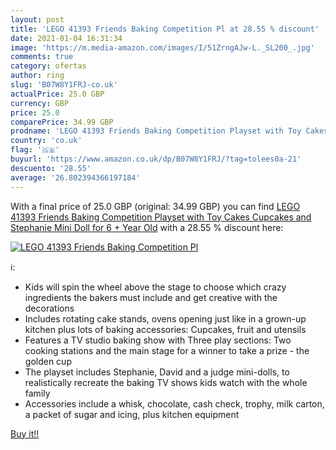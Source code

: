 ```yaml
---
layout: post
title: 'LEGO 41393 Friends Baking Competition Pl at 28.55 % discount'
date: 2021-01-04 16:31:34
image: 'https://m.media-amazon.com/images/I/51ZrngAJw-L._SL200_.jpg'
comments: true
category: ofertas
author: ring
slug: 'B07W8Y1FRJ-co.uk'
actualPrice: 25.0 GBP
currency: GBP
price: 25.0
comparePrice: 34.99 GBP
prodname: 'LEGO 41393 Friends Baking Competition Playset with Toy Cakes  Cupcakes and Stephanie Mini Doll for 6 + Year Old'
country: 'co.uk'
flag: '🇬🇧'
buyurl: 'https://www.amazon.co.uk/dp/B07W8Y1FRJ/?tag=tolees0a-21'
descuento: '28.55'
average: '26.802394366197184'
---
```


With a final price of 25.0 GBP (original: 34.99 GBP) you can find [LEGO 41393 Friends Baking Competition Playset with Toy Cakes  Cupcakes and Stephanie Mini Doll for 6 + Year Old](https://www.amazon.co.uk/dp/B07W8Y1FRJ/?tag=tolees0a-21) with a  28.55 % discount here:

[![LEGO 41393 Friends Baking Competition Pl](https://m.media-amazon.com/images/I/51ZrngAJw-L._SL200_.jpg)](https://www.amazon.co.uk/dp/B07W8Y1FRJ/?tag=tolees0a-21)

ℹ️:

- Kids will spin the wheel above the stage to choose which crazy ingredients the bakers must include and get creative with the decorations
- Includes rotating cake stands, ovens opening just like in a grown-up kitchen plus lots of baking accessories: Cupcakes, fruit and utensils
- Features a TV studio baking show with Three play sections: Two cooking stations and the main stage for a winner to take a prize - the golden cup
- The playset includes Stephanie, David and a judge mini-dolls, to realistically recreate the baking TV shows kids watch with the whole family
- Accessories include a whisk, chocolate, cash check, trophy, milk carton, a packet of sugar and icing, plus kitchen equipment

[Buy it!!](https://www.amazon.co.uk/dp/B07W8Y1FRJ/?tag=tolees0a-21)
